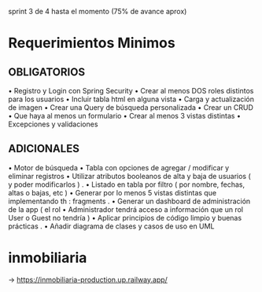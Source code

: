 sprint 3 de 4 hasta el momento (75% de avance aprox)

# Requerimientos Minimos
## OBLIGATORIOS
• Registro y Login con Spring Security
• Crear al menos DOS roles distintos para los usuarios
• Incluir tabla html en alguna vista
• Carga y actualización de imagen
• Crear una Query de búsqueda personalizada
• Crear un CRUD
• Que haya al menos un formulario
• Crear al menos 3 vistas distintas
• Excepciones y validaciones
## ADICIONALES
• Motor de búsqueda
• Tabla con opciones de agregar / modificar y eliminar registros
• Utilizar atributos booleanos de alta y baja de usuarios ( y poder modificarlos ) .
• Listado en tabla por filtro ( por nombre, fechas, altas o bajas, etc )
• Generar por lo menos 5 vistas distintas que implementando th : fragments .
• Generar un dashboard de administración de la app ( el rol
• Administrador tendrá acceso a información que un rol User o Guest no tendría )
• Aplicar principios de código limpio y buenas prácticas .
• Añadir diagrama de clases y casos de uso en UML


# inmobiliaria
-> https://inmobiliaria-production.up.railway.app/
